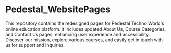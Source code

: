 # Pedestal_WebsitePages
 This repository contains the redesigned pages for Pedestal Techno World's online education platform. It includes updated About Us, Course Categories, and Contact Us pages, enhancing user experience and accessibility. Discover our mission, explore various courses, and easily get in touch with us for support and inquiries.
